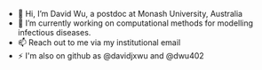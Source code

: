 - 👋 Hi, I’m David Wu, a postdoc at Monash University, Australia
- 👀 I’m currently working on computational methods for modelling infectious diseases.
- 📫 Reach out to me via my institutional email
- ⚡ I'm also on github as @davidjxwu and @dwu402

<!---
dwu0042/dwu0042 is a ✨ special ✨ repository because its `README.md` (this file) appears on your GitHub profile.
You can click the Preview link to take a look at your changes.
--->
